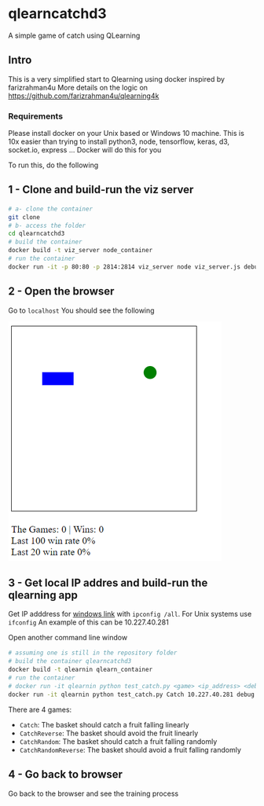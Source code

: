 # qlearncatchd3
A simple game of catch using QLearning 

## Intro

This is a very simplified start to Qlearning using docker inspired by farizrahman4u
More details on the logic on https://github.com/farizrahman4u/qlearning4k

### Requirements
Please install docker on your Unix based or Windows 10 machine.
This is 10x easier than trying to install python3, node, tensorflow, keras, d3, socket.io, express ...
Docker will do this for you

To run this, do the following

## 1 - Clone and build-run the viz server
```Bash
# a- clone the container
git clone 
# b- access the folder
cd qlearncatchd3
# build the container
docker build -t viz_server node_container
# run the container
docker run -it -p 80:80 -p 2814:2814 viz_server node viz_server.js debug
```
## 2 - Open the browser
Go to `localhost`
You should see the following


![alt text](https://github.com/naouss80/qlearncatchd3/raw/master/images/start_window.PNG)

## 3 - Get local IP addres and build-run the qlearning app
Get IP adddress for [windows link](https://kb.wisc.edu/page.php?id=27309) with `ipconfig /all`.
For Unix systems use `ifconfig`
An example of this can be 10.227.40.281

Open another command line window
```Bash
# assuming one is still in the repository folder 
# build the container qlearncatchd3
docker build -t qlearnin qlearn_container
# run the container
# docker run -it qlearnin python test_catch.py <game> <ip_address> <debug_optional> <node_optional> <count_of_epoch_optional>
docker run -it qlearnin python test_catch.py Catch 10.227.40.281 debug with_node 1000
```

There are 4 games:
* `Catch`: The basket should catch a fruit falling linearly
* `CatchReverse`: The basket should avoid the fruit linearly
* `CatchRandom`: The basket should catch a fruit falling randomly
* `CatchRandomReverse`: The basket should avoid a fruit falling randomly

## 4 - Go back to browser
Go back to the browser and see the training process

